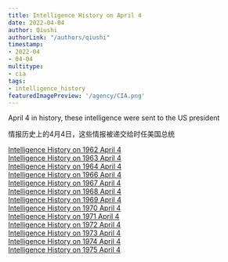 ```yaml
---
title: Intelligence History on April 4
date: 2022-04-04
author: Qiushi 
authorLink: "/authors/qiushi"
timestamp: 
- 2022-04
- 04-04
multitype: 
- cia
tags: 
- intelligence_history
featuredImagePreview: '/agency/CIA.png'
---
```



April 4 in history, these intelligence were sent to the US president

情报历史上的4月4日，这些情报被递交给时任美国总统

<!--more-->







[Intelligence History on 1962 April 4](/dailybrief/1962-04-04)   
[Intelligence History on 1963 April 4](/dailybrief/1963-04-04)   
[Intelligence History on 1964 April 4](/dailybrief/1964-04-04)   
[Intelligence History on 1966 April 4](/dailybrief/1966-04-04)   
[Intelligence History on 1967 April 4](/dailybrief/1967-04-04)   
[Intelligence History on 1968 April 4](/dailybrief/1968-04-04)   
[Intelligence History on 1969 April 4](/dailybrief/1969-04-04)   
[Intelligence History on 1970 April 4](/dailybrief/1970-04-04)   
[Intelligence History on 1971 April 4](/dailybrief/1971-04-04)   
[Intelligence History on 1972 April 4](/dailybrief/1972-04-04)   
[Intelligence History on 1973 April 4](/dailybrief/1973-04-04)   
[Intelligence History on 1974 April 4](/dailybrief/1974-04-04)   
[Intelligence History on 1975 April 4](/dailybrief/1975-04-04)   
